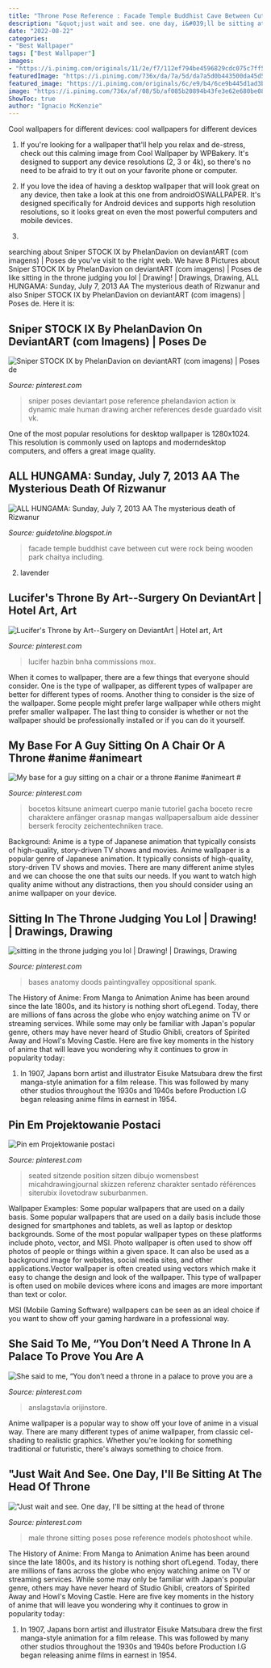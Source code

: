 ```yaml
---
title: "Throne Pose Reference : Facade Temple Buddhist Cave Between Cut Were Rock Being Wooden Park Chaitya Including"
description: "&quot;just wait and see. one day, i&#039;ll be sitting at the head of throne"
date: "2022-08-22"
categories:
- "Best Wallpaper"
tags: ["Best Wallpaper"]
images:
- "https://i.pinimg.com/originals/11/2e/f7/112ef794be4596829cdc075c7ff59c03.jpg"
featuredImage: "https://i.pinimg.com/736x/da/7a/5d/da7a5d0b443500da45d5980fae62d628.jpg"
featured_image: "https://i.pinimg.com/originals/6c/e9/b4/6ce9b445d1ad3bb153e344b001308607.jpg"
image: "https://i.pinimg.com/736x/af/08/5b/af085b20894b43fe3e62e680be08fb3b.jpg"
ShowToc: true
author: "Ignacio McKenzie"
---
```



Cool wallpapers for different devices:
cool wallpapers for different devices 

1. If you're looking for a wallpaper that'll help you relax and de-stress, check out this calming image from Cool Wallpaper by WPBakery. It's designed to support any device resolutions (2, 3 or 4k), so there's no need to be afraid to try it out on your favorite phone or computer.

2. If you love the idea of having a desktop wallpaper that will look great on any device, then take a look at this one from androidOSWALLPAPER. It's designed specifically for Android devices and supports high resolution resolutions, so it looks great on even the most powerful computers and mobile devices.

3.

	

		
searching about Sniper STOCK IX by PhelanDavion on deviantART (com imagens) | Poses de you've visit to the right web. We have 8 Pictures about Sniper STOCK IX by PhelanDavion on deviantART (com imagens) | Poses de like sitting in the throne judging you lol | Drawing! | Drawings, Drawing, ALL HUNGAMA: Sunday, July 7, 2013 AA The mysterious death of Rizwanur and also Sniper STOCK IX by PhelanDavion on deviantART (com imagens) | Poses de. Here it is:
		
    
## Sniper STOCK IX By PhelanDavion On DeviantART (com Imagens) | Poses De

<img loading=lazy src="https://i.pinimg.com/originals/bc/38/65/bc38652ef4ff458d3caf43d0dd1db26e.jpg" onerror="this.onerror=null;this.src='https://tse1.mm.bing.net/th?id=OIP.FSDZbWfu728i0VsyDDdRCAHaLH&amp;pid=15.1';" alt="Sniper STOCK IX by PhelanDavion on deviantART (com imagens) | Poses de">

_Source: pinterest.com_

>sniper poses deviantart pose reference phelandavion action ix dynamic male human drawing archer references desde guardado visit vk. 

	

One of the most popular resolutions for desktop wallpaper is 1280x1024. This resolution is commonly used on laptops and moderndesktop computers, and offers a great image quality.

    
## ALL HUNGAMA: Sunday, July 7, 2013 AA The Mysterious Death Of Rizwanur

<img loading=lazy src="http://1.bp.blogspot.com/-QZFStNjFwDs/UB3vD4WXidI/AAAAAAAADA4/jTTaAnDWsxQ/s640/Cave+9+facade.jpg" onerror="this.onerror=null;this.src='https://tse4.mm.bing.net/th?id=OIP.GeCG_07hhkz6oXAx5eguhwHaFj&amp;pid=15.1';" alt="ALL HUNGAMA: Sunday, July 7, 2013 AA The mysterious death of Rizwanur">

_Source: guidetoline.blogspot.in_

>facade temple buddhist cave between cut were rock being wooden park chaitya including. 

	

2. lavender 

    
## Lucifer&#039;s Throne By Art--Surgery On DeviantArt | Hotel Art, Art

<img loading=lazy src="https://i.pinimg.com/originals/11/2e/f7/112ef794be4596829cdc075c7ff59c03.jpg" onerror="this.onerror=null;this.src='https://tse2.mm.bing.net/th?id=OIP.tVJQ4Bzyyk-PaAxJJ34O1gHaK9&amp;pid=15.1';" alt="Lucifer&#039;s Throne by Art--Surgery on DeviantArt | Hotel art, Art">

_Source: pinterest.com_

>lucifer hazbin bnha commissions mox. 

	

When it comes to wallpaper, there are a few things that everyone should consider. One is the type of wallpaper, as different types of wallpaper are better for different types of rooms. Another thing to consider is the size of the wallpaper. Some people might prefer large wallpaper while others might prefer smaller wallpaper. The last thing to consider is whether or not the wallpaper should be professionally installed or if you can do it yourself.

    
## My Base For A Guy Sitting On A Chair Or A Throne #anime #animeart #

<img loading=lazy src="https://i.pinimg.com/736x/af/08/5b/af085b20894b43fe3e62e680be08fb3b.jpg" onerror="this.onerror=null;this.src='https://tse3.mm.bing.net/th?id=OIP.SDw9pNtX_QafU-Vl3MnSJAHaJP&amp;pid=15.1';" alt="My base for a guy sitting on a chair or a throne #anime #animeart #">

_Source: pinterest.com_

>bocetos kitsune animeart cuerpo manie tutoriel gacha boceto recre charaktere anfänger orasnap mangas wallpapersalbum aide dessiner berserk ferocity zeichentechniken trace. 

	

Background: Anime is a type of Japanese animation that typically consists of high-quality, story-driven TV shows and movies.
Anime wallpaper is a popular genre of Japanese animation. It typically consists of high-quality, story-driven TV shows and movies. There are many different anime styles and we can choose the one that suits our needs. If you want to watch high quality anime without any distractions, then you should consider using an anime wallpaper on your device.

    
## Sitting In The Throne Judging You Lol | Drawing! | Drawings, Drawing

<img loading=lazy src="https://i.pinimg.com/736x/21/53/e9/2153e9f24dd6ff81430a6e47597a6f03.jpg?b=t" onerror="this.onerror=null;this.src='https://tse3.mm.bing.net/th?id=OIP.1-P6ivRRz-tpxUHhaHEAPwAAAA&amp;pid=15.1';" alt="sitting in the throne judging you lol | Drawing! | Drawings, Drawing">

_Source: pinterest.com_

>bases anatomy doods paintingvalley oppositional spank. 

	

The History of Anime: From Manga to Animation
Anime has been around since the late 1800s, and its history is nothing short ofLegend. Today, there are millions of fans across the globe who enjoy watching anime on TV or streaming services. While some may only be familiar with Japan's popular genre, others may have never heard of Studio Ghibli, creators of Spirited Away and Howl's Moving Castle. Here are five key moments in the history of anime that will leave you wondering why it continues to grow in popularity today:
1) In 1907, Japans born artist and illustrator Eisuke Matsubara drew the first manga-style animation for a film release. This was followed by many other studios throughout the 1930s and 1940s before Production I.G began releasing anime films in earnest in 1954.

    
## Pin Em Projektowanie Postaci

<img loading=lazy src="https://i.pinimg.com/736x/ef/02/69/ef0269bc155c1c0ca94b72ef151bf41f.jpg" onerror="this.onerror=null;this.src='https://tse1.mm.bing.net/th?id=OIP.G6yrpTMa56cnD0rTjSVQDQAAAA&amp;pid=15.1';" alt="Pin em Projektowanie postaci">

_Source: pinterest.com_

>seated sitzende position sitzen dibujo womensbest micahdrawingjournal skizzen referenz charakter sentado références siterubix ilovetodraw suburbanmen. 

	

Wallpaper Examples: Some popular wallpapers that are used on a daily basis.
Some popular wallpapers that are used on a daily basis include those designed for smartphones and tablets, as well as laptop or desktop backgrounds. Some of the most popular wallpaper types on these platforms include photo, vector, and MSI. 
Photo wallpaper is often used to show off photos of people or things within a given space. It can also be used as a background image for websites, social media sites, and other applications.Vector wallpaper is often created using vectors which make it easy to change the design and look of the wallpaper. This type of wallpaper is often used on mobile devices where icons and images are more important than text or color. 

MSI (Mobile Gaming Software) wallpapers can be seen as an ideal choice if you want to show off your gaming hardware in a professional way.

    
## She Said To Me, “You Don’t Need A Throne In A Palace To Prove You Are A

<img loading=lazy src="https://i.pinimg.com/736x/da/7a/5d/da7a5d0b443500da45d5980fae62d628.jpg" onerror="this.onerror=null;this.src='https://tse4.mm.bing.net/th?id=OIP.zbWcZJyWgt1M0Rn6i8QXawHaJL&amp;pid=15.1';" alt="She said to me, “You don’t need a throne in a palace to prove you are a">

_Source: pinterest.com_

>anslagstavla orijinstore. 

	

Anime wallpaper is a popular way to show off your love of anime in a visual way. There are many different types of anime wallpaper, from classic cel-shading to realistic graphics. Whether you're looking for something traditional or futuristic, there's always something to choice from.

    
## &quot;Just Wait And See. One Day, I&#039;ll Be Sitting At The Head Of Throne

<img loading=lazy src="https://i.pinimg.com/originals/6c/e9/b4/6ce9b445d1ad3bb153e344b001308607.jpg" onerror="this.onerror=null;this.src='https://tse4.mm.bing.net/th?id=OIP.n8lhHNlrxv9nq_yTMMjPlgHaLF&amp;pid=15.1';" alt="&quot;Just wait and see. One day, I&#039;ll be sitting at the head of throne">

_Source: pinterest.com_

>male throne sitting poses pose reference models photoshoot while. 

	

The History of Anime: From Manga to Animation
Anime has been around since the late 1800s, and its history is nothing short ofLegend. Today, there are millions of fans across the globe who enjoy watching anime on TV or streaming services. While some may only be familiar with Japan's popular genre, others may have never heard of Studio Ghibli, creators of Spirited Away and Howl's Moving Castle. Here are five key moments in the history of anime that will leave you wondering why it continues to grow in popularity today:
1) In 1907, Japans born artist and illustrator Eisuke Matsubara drew the first manga-style animation for a film release. This was followed by many other studios throughout the 1930s and 1940s before Production I.G began releasing anime films in earnest in 1954.

